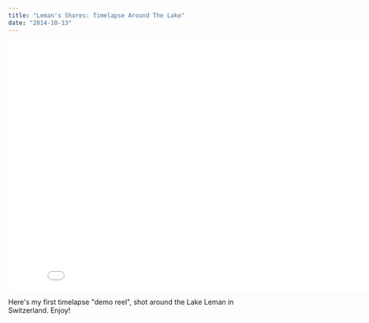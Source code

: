 ```yaml
---
title: "Leman's Shores: Timelapse Around The Lake"
date: "2014-10-13"
---
```


<iframe width="848" height="507" src="//www.youtube.com/embed/reWBeU1_iEY" frameborder="0" allowfullscreen></iframe>

Here's my first timelapse "demo reel", shot around the Lake Leman in Switzerland. Enjoy!

